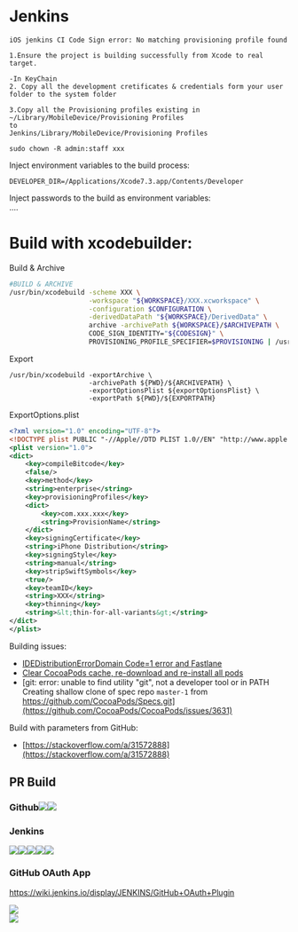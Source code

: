 # Jenkins

```
iOS jenkins CI Code Sign error: No matching provisioning profile found

1.Ensure the project is building successfully from Xcode to real target.

-In KeyChain
2. Copy all the development cretificates & credentials form your user folder to the system folder

3.Copy all the Provisioning profiles existing in
~/Library/MobileDevice/Provisioning Profiles
to
Jenkins/Library/MobileDevice/Provisioning Profiles

sudo chown -R admin:staff xxx
```

Inject environment variables to the build process:

```batch
DEVELOPER_DIR=/Applications/Xcode7.3.app/Contents/Developer
```

Inject passwords to the build as environment variables:  
  ....

# Build with xcodebuilder:

Build & Archive

```bash
#BUILD & ARCHIVE
/usr/bin/xcodebuild -scheme XXX \
                    -workspace "${WORKSPACE}/XXX.xcworkspace" \
                    -configuration $CONFIGURATION \
                    -derivedDataPath "${WORKSPACE}/DerivedData" \
                    archive -archivePath ${WORKSPACE}/$ARCHIVEPATH \
                    CODE_SIGN_IDENTITY="${CODESIGN}" \
                    PROVISIONING_PROFILE_SPECIFIER=$PROVISIONING | /usr/local/bin/xcpretty -sc
```

Export

```batch
/usr/bin/xcodebuild -exportArchive \
                    -archivePath ${PWD}/${ARCHIVEPATH} \
                    -exportOptionsPlist ${exportOptionsPlist} \
                    -exportPath ${PWD}/${EXPORTPATH}
```

ExportOptions.plist

```xml
<?xml version="1.0" encoding="UTF-8"?>
<!DOCTYPE plist PUBLIC "-//Apple//DTD PLIST 1.0//EN" "http://www.apple.com/DTDs/PropertyList-1.0.dtd">
<plist version="1.0">
<dict>
    <key>compileBitcode</key>
    <false/>
    <key>method</key>
    <string>enterprise</string>
    <key>provisioningProfiles</key>
    <dict>
        <key>com.xxx.xxx</key>
        <string>ProvisionName</string>
    </dict>
    <key>signingCertificate</key>
    <string>iPhone Distribution</string>
    <key>signingStyle</key>
    <string>manual</string>
    <key>stripSwiftSymbols</key>
    <true/>
    <key>teamID</key>
    <string>XXX</string>
    <key>thinning</key>
    <string>&lt;thin-for-all-variants&gt;</string>
</dict>
</plist>
```

Building issues:

* [IDEDistributionErrorDomain Code=1 error and Fastlane](http://ajmccall.com/idedistributionerrordomain-code-1-error-and-fastlane/)
* [Clear CocoaPods cache, re-download and re-install all pods](https://gist.github.com/mbinna/4202236)
* [git: error: unable to find utility "git", not a developer tool or in PATH Creating shallow clone of spec repo `master-1` from https://github.com/CocoaPods/Specs.git](https://github.com/CocoaPods/CocoaPods/issues/3631)

Build with parameters from GitHub:
* [https://stackoverflow.com/a/31572888](https://stackoverflow.com/a/31572888)

## PR Build

### Github![](/assets/github_1.png)![](/assets/github_2.png)

### Jenkins

![](/assets/jenkins_1.png)![](/assets/jenkins_2.png)![](/assets/jenkins_3.png)![](/assets/jenkins_4.png)![](/assets/jenkins_5.png)

### GitHub OAuth App
https://wiki.jenkins.io/display/JENKINS/GitHub+OAuth+Plugin  

![](/assets/jenkins/oauth_setting_github.png)  
![](/assets/jenkins/oauth_setting_jenkins.png)  

